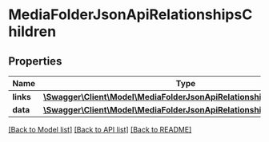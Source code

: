 # MediaFolderJsonApiRelationshipsChildren

## Properties
Name | Type | Description | Notes
------------ | ------------- | ------------- | -------------
**links** | [**\Swagger\Client\Model\MediaFolderJsonApiRelationshipsChildrenLinks**](MediaFolderJsonApiRelationshipsChildrenLinks.md) |  | [optional] 
**data** | [**\Swagger\Client\Model\MediaFolderJsonApiRelationshipsChildrenData[]**](MediaFolderJsonApiRelationshipsChildrenData.md) |  | [optional] 

[[Back to Model list]](../../README.md#documentation-for-models) [[Back to API list]](../../README.md#documentation-for-api-endpoints) [[Back to README]](../../README.md)


